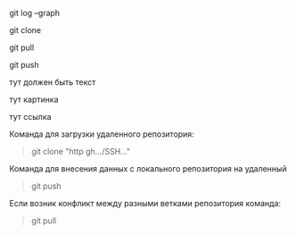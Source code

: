 git log –graph

git clone

git pull

git push

тут должен быть текст 

тут картинка

тут ссылка

Команда для загрузки удаленного репозитория:
> git clone "http gh.../SSH..."

Команда для внесения данных с локального репозитория на удаленный
>git push

Если возник конфликт между разными ветками репозитория команда:
> git pull